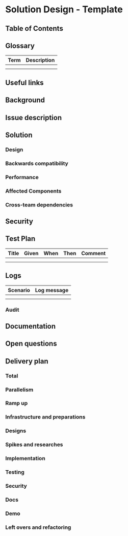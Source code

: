 # Solution Design - Template
[//]: # (Change the title above from "Template" to your design's title) 

## Table of Contents
[//]: # (You can use this tool to generate a TOC - https://ecotrust-canada.github.io/markdown-toc/) 

## Glossary
[//]: # (Describe terms that will be used throughout the design)
[//]: # (You can use this tool to generate a table - https://www.tablesgenerator.com/markdown_tables#)

| **Term** | **Description** |
|----------|-----------------|
|          |                 |
|          |                 |

## Useful links
[//]: # (Add links that may be useful for the reader)

## Background
[//]: # (Give relevant background for the designed feature. What is the motivation for this solution?)

## Issue description
[//]: # (Elaborate on the issue you are writing a solution for)

## Solution
[//]: # (Elaborate on the solution you are suggesting in this page. Address the functional requirements and the non functional requirements that this solution is addressing. If there are a few options considered for the solution, mention them and explain why the actual solution was chosen over them. Add an execution plan when relevant. It doesn't have to be a full breakdown of the feature, but just a recommendation to how the solution should be approached.)

### Design
[//]: # (Add any diagrams, charts and explanations about the design aspect of the solution. Elaborate also about the expected user experience for the feature)

### Backwards compatibility
[//]: # (Address how you are going to handle backwards compatibility, if necessary)

### Performance
[//]: # (Elaborate on whether your solution will affect the product's performance, and how)

### Affected Components
[//]: # (Address the components that will be affected by your solution [Conjur, DAP, clients, integrations, etc.])

### Cross-team dependencies
[//]: # (Elaborate about your solution's requirements or needs from other teams)

## Security
[//]: # (Are there any security issues with your solution? Even if you mentioned them somewhere in the doc it may be convenient for the security architect review to have them centralized here)

## Test Plan
[//]: # (Fill in the table below to depict the tests that should run to validate your solution)
[//]: # (You can use this tool to generate a table - https://www.tablesgenerator.com/markdown_tables#)

| **Title** | **Given** | **When** | **Then** | **Comment** |
|-----------|-----------|----------|----------|-------------|
|           |           |          |          |             |
|           |           |          |          |             |

## Logs
[//]: # (Fill in the table below to depict the log messages that can enhance the supportability of your solution)
[//]: # (You can use this tool to generate a table - https://www.tablesgenerator.com/markdown_tables#)

| **Scenario** | **Log message** |
|--------------|-----------------|
|              |                 |
|              |                 |

### Audit 
[//]: # (Does this solution require additional audit messages?)

## Documentation
[//]: # (Add notes on what should be documented in this solution. Elaborate on where this should be documented. If the change is in open-source projects, we may need to update the docs in github too. If it's in Conjur and/or DAP mention which products are affected by it)

## Open questions
[//]: # (Add any question that is still open. It makes it easier for the reader to have the open questions accumulated here istead of them being acattered along the doc)

## Delivery plan
[//]: # (Break the solution into tasks)

### Total
[//]: # (Write the total estimation)

### Parallelism
[//]: # (Suggest how many team members can work on the solution in parallel)

### Ramp up
[//]: # (Note and estimate the tasks which are related to learning new areas [technology, language, feature, etc.])

### Infrastructure and preparations
[//]: # (Note and estimate the tasks which are related to implementing any needed infrastructure [jenkins file, scripts, Docker build, etc.])

### Designs 
[//]: # (Note and estimate the tasks which are related to designs which needed for the solution)

### Spikes and researches
[//]: # (Note and estimate the tasks which are related to spikes and researches which needed for the solution)

### Implementation 
[//]: # (Note and estimate the tasks which are related to the solution's code implementation)

### Testing 
[//]: # (Note and estimate the tasks which are related to writing/performing tests [automation, manual tests, etc.])

### Security 
[//]: # (Note and estimate the tasks which are related to security researches and implementations)

### Docs 
[//]: # (Note and estimate the tasks which are related to writing the docs)

### Demo 
[//]: # (Note and estimate the tasks which are related to creating a demo that demonstrates the solution)

### Left overs and refactoring 
[//]: # (Note and estimate the task that needs to be done as part of this effort but will not be delivered in the initial release and will be developed later)
